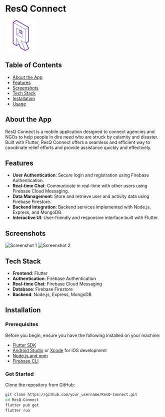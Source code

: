 # ResQ Connect

![ResQ Connect Logo](https://github.com/asadalpha/Res-Q-Connect/blob/main/assets/icons/resq_icon.png) <!-- Replace with the actual path to your app icon --> 

## Table of Contents
- [About the App](#about-the-app)
- [Features](#features)
- [Screenshots](#screenshots)
- [Tech Stack](#tech-stack)
- [Installation](#installation)
- [Usage](#usage)


## About the App

ResQ Connect is a mobile application designed to connect agencies and NGOs to help people in dire need who are struck by calamity and disaster. Built with Flutter, ResQ Connect offers a seamless and efficient way to coordinate relief efforts and provide assistance quickly and effectively.

## Features

- **User Authentication**: Secure login and registration using Firebase Authentication.
- **Real-time Chat**: Communicate in real-time with other users using Firebase Cloud Messaging.
- **Data Management**: Store and retrieve user and activity data using Firebase Firestore.
- **Backend Integration**: Backend services implemented with Node.js, Express, and MongoDB.
- **Interactive UI**: User-friendly and responsive interface built with Flutter.

## Screenshots

<!-- Add screenshots of your app here -->
![Screenshot 1](path_to_screenshot_1)
![Screenshot 2](path_to_screenshot_2)

## Tech Stack

- **Frontend**: Flutter
- **Authentication**: Firebase Authentication
- **Real-time Chat**: Firebase Cloud Messaging
- **Database**: Firebase Firestore
- **Backend**: Node.js, Express, MongoDB

## Installation

### Prerequisites

Before you begin, ensure you have the following installed on your machine:

- [Flutter SDK](https://flutter.dev/docs/get-started/install)
- [Android Studio](https://developer.android.com/studio) or [Xcode](https://developer.apple.com/xcode/) for iOS development
- [Node.js and npm](https://nodejs.org/)
- [Firebase CLI](https://firebase.google.com/docs/cli#setup)

### Get Started

 Clone the repository from GitHub:
   ```bash
   git clone https://github.com/your_username/ResQ-Connect.git
   cd ResQ-Connect
   flutter pub get
   flutter run
   ```
